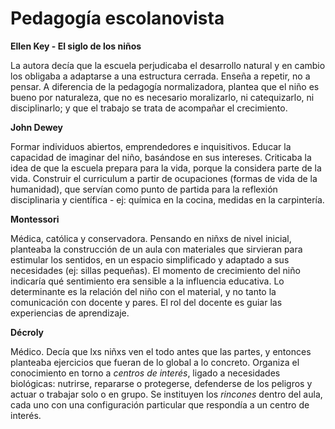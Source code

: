# Pedagogía escolanovista

**Ellen Key - El siglo de los niños**

La autora decía que la escuela perjudicaba el desarrollo natural y en cambio los obligaba a adaptarse a una estructura cerrada. Enseña a repetir, no a pensar. A diferencia de la pedagogía normalizadora, plantea que el niño es bueno por naturaleza, que no es necesario moralizarlo, ni catequizarlo, ni disciplinarlo; y que el trabajo se trata de acompañar el crecimiento.

**John Dewey**

Formar individuos abiertos, emprendedores e inquisitivos. Educar la capacidad de imaginar del niño, basándose en sus intereses. Criticaba la idea de que la escuela prepara para la vida, porque la considera parte de la vida. Construir el curriculum a partir de ocupaciones (formas de vida de la humanidad), que servían como punto de partida para la reflexión disciplinaria y científica - ej: química en la cocina, medidas en la carpintería.

**Montessori**

Médica, católica y conservadora. Pensando en niñxs de nivel inicial, planteaba la construcción de un aula con materiales que sirvieran para estimular los sentidos, en un espacio simplificado y adaptado a sus necesidades (ej: sillas pequeñas). El momento de crecimiento del niño indicaría qué sentimiento era sensible a la influencia educativa. Lo determinante es la relación del niño con el material, y no tanto la comunicación con docente y pares. El rol del docente es guiar las experiencias de aprendizaje.

**Décroly**

Médico. Decía que lxs niñxs ven el todo antes que las partes, y entonces planteaba ejercicios que fueran de lo global a lo concreto. Organiza el conocimiento en torno a _centros de interés_, ligado a necesidades biológicas: nutrirse, repararse o protegerse, defenderse de los peligros y actuar o trabajar solo o en grupo. Se instituyen los _rincones_ dentro del aula, cada uno con una configuración particular que respondía a un centro de interés.
